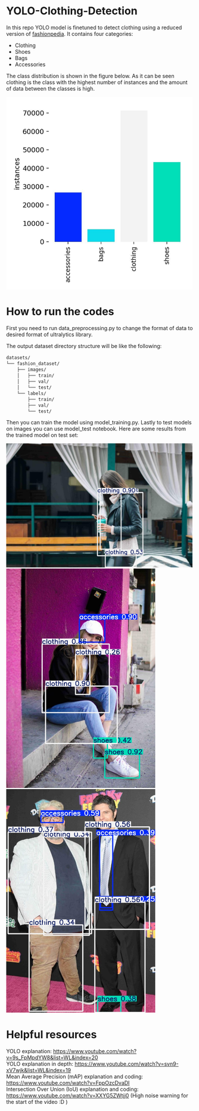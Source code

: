 # YOLO-Clothing-Detection


In this repo YOLO model is finetuned to detect clothing using a reduced version of [fashionpedia]. It contains four categories:
  - Clothing
  - Shoes
  - Bags
  - Accessories

The class distribution is shown in the figure below. As it can be seen clothing is the class with the highest number of instances and the amount of data between the classes is high.

<img src="./Images/label_distribution.jpg" alt="Description" title="Title" width="500"/>


# How to run the codes

First you need to run data_preprocessing.py to change the format of data to desired format of ultralytics library.

The output dataset directory structure will be like the following:


```
datasets/
└── fashion_dataset/
    ├── images/
    │   ├── train/
    │   ├── val/
    │   └── test/
    └── labels/
        ├── train/
        ├── val/
        └── test/
```

Then you can train the model using model_training.py. 
Lastly to test models on images you can use model_test notebook.
Here are some results from the trained model on test set:


<img src="./Images/prediction1.png" alt="Description" title="Title" width="500"/>
<img src="./Images/prediction2.png" alt="Description" title="Title" width="400"/>
<img src="./Images/prediction3.png" alt="Description" title="Title" width="400"/>

# Helpful resources

YOLO explanation: https://www.youtube.com/watch?v=9s_FpMpdYW8&list=WL&index=20 <br>
YOLO explanation in depth: https://www.youtube.com/watch?v=svn9-xV7wjk&list=WL&index=19 <br>
Mean Average Precision (mAP) explanation and coding: https://www.youtube.com/watch?v=FppOzcDvaDI <br>
Intersection Over Union (IoU) explanation and coding: https://www.youtube.com/watch?v=XXYG5ZWtjj0 (High noise warning for the start of the video :D ) <br>
 

[fashionpedia]: https://huggingface.co/datasets/detection-datasets/fashionpedia_4_categories